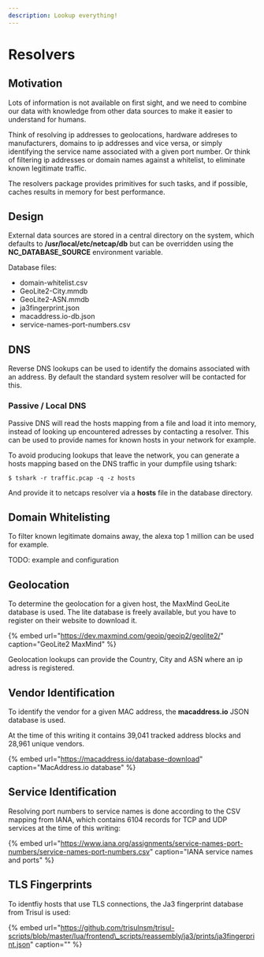 ```yaml
---
description: Lookup everything!
---
```


# Resolvers

## Motivation

Lots of information is not available on first sight, and we need to combine our data with knowledge from other data sources to make it easier to understand for humans.

Think of resolving ip addresses to geolocations, hardware addreses to manufacturers, domains to ip addresses and vice versa, or simply identifying the service name associated with a given port number. Or think of filtering ip addresses or domain names against a whitelist, to eliminate known legitimate traffic.

The resolvers package provides primitives for such tasks, and if possible, caches results in memory for best performance.

## Design

External data sources are stored in a central directory on the system, which defaults to **/usr/local/etc/netcap/db** but can be overridden using the **NC\_DATABASE\_SOURCE** environment variable.

Database files:

* domain-whitelist.csv
* GeoLite2-City.mmdb
* GeoLite2-ASN.mmdb
* ja3fingerprint.json
* macaddress.io-db.json
* service-names-port-numbers.csv

## DNS

Reverse DNS lookups can be used to identify the domains associated with an address. By default the standard system resolver will be contacted for this.

### Passive / Local DNS

Passive DNS will read the hosts mapping from a file and load it into memory, instead of looking up encountered adresses by contacting a resolver. This can be used to provide names for known hosts in your network for example.

To avoid producing lookups that leave the network, you can generate a hosts mapping based on the DNS traffic in your dumpfile using tshark:

```text
$ tshark -r traffic.pcap -q -z hosts
```

And provide it to netcaps resolver via a **hosts** file in the database directory.

## Domain Whitelisting

To filter known legitimate domains away, the alexa top 1 million can be used for example.

TODO: example and configuration

## Geolocation

To determine the geolocation for a given host, the MaxMind GeoLite database is used. The lite database is freely available, but you have to register on their website to download it.

{% embed url="https://dev.maxmind.com/geoip/geoip2/geolite2/" caption="GeoLite2 MaxMind" %}

Geolocation lookups can provide the Country, City and ASN where an ip adress is registered.

## Vendor Identification

To identify the vendor for a given MAC address, the **macaddress.io** JSON database is used.

At the time of this writing it contains 39,041 tracked address blocks and 28,961 unique vendors.

{% embed url="https://macaddress.io/database-download" caption="MacAddress.io database" %}

## Service Identification

Resolving port numbers to service names is done according to the CSV mapping from IANA, which contains 6104 records for TCP and UDP services at the time of this writing:

{% embed url="https://www.iana.org/assignments/service-names-port-numbers/service-names-port-numbers.csv" caption="IANA service names and ports" %}

## TLS Fingerprints

To identfiy hosts that use TLS connections, the Ja3 fingerprint database from Trisul is used:

{% embed url="https://github.com/trisulnsm/trisul-scripts/blob/master/lua/frontend\_scripts/reassembly/ja3/prints/ja3fingerprint.json" caption="" %}

